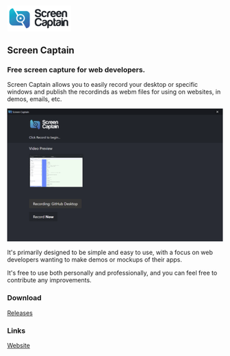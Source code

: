 <img src="https://github.com/dbfx/screencaptain/raw/master/images/logo-dark.png" alt="Screen Captain" width="150" />

## Screen Captain
### Free screen capture for web developers.

Screen Captain allows you to easily record your desktop or specific windows and publish the recordinds as webm files for using on websites, in demos, emails, etc. 

![Screen Captain](https://github.com/dbfx/screencaptain/raw/master/images/screenshot.png "Screen Captain")

It's primarily designed to be simple and easy to use, with a focus on web developers wanting to make demos or mockups of their apps. 

It's free to use both personally and professionally, and you can feel free to contribute any improvements. 

### Download
[Releases](https://github.com/dbfx/screencaptain/releases)


### Links
[Website](https://blakey.co/screencaptain)


